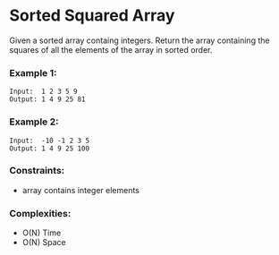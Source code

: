 # Sorted Squared Array

Given a sorted array containg integers. Return the array containing the squares of all the elements of the array in sorted order.

### Example 1:
```
Input:  1 2 3 5 9
Output: 1 4 9 25 81
```

### Example 2:
```
Input:  -10 -1 2 3 5 
Output: 1 4 9 25 100
```

### Constraints:
- array contains integer elements

### Complexities:
- O(N) Time
- O(N) Space
